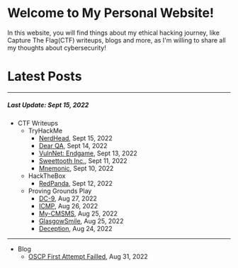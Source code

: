 # Welcome to My Personal Website!

In this website, you will find things about my ethical hacking journey, like Capture The Flag(CTF) writeups, blogs and more, as I'm willing to share all my thoughts about cybersecurity!

# Latest Posts

* * *
##### Last Update: Sept 15, 2022

- CTF Writeups
	- TryHackMe
		- [NerdHead](https://siunam321.github.io/ctf/tryhackme/NerdHead/), Sept 15, 2022
		- [Dear QA](https://siunam321.github.io/ctf/tryhackme/Dear-QA/), Sept 14, 2022
		- [VulnNet: Endgame](https://siunam321.github.io/ctf/tryhackme/VulnNet-Endgame/), Sept 13, 2022
		- [Sweettooth Inc.](https://siunam321.github.io/ctf/tryhackme/Sweettooth-Inc/), Sept 11, 2022
		- [Mnemonic](https://siunam321.github.io/ctf/tryhackme/Mnemonic/), Sept 10, 2022
	- HackTheBox
		- [RedPanda](https://siunam321.github.io/ctf/hackthebox/RedPanda/), Sept 12, 2022
	- Proving Grounds Play
		- [DC-9](https://siunam321.github.io/ctf/pgplay/DC-9/), Aug 27, 2022
		- [ICMP](https://siunam321.github.io/ctf/pgplay/ICMP/), Aug 26, 2022
		- [My-CMSMS](https://siunam321.github.io/ctf/pgplay/My-CMSMS/), Aug 25, 2022
		- [GlasgowSmile](https://siunam321.github.io/ctf/pgplay/GlasgowSmile/), Aug 25, 2022
		- [Deception](https://siunam321.github.io/ctf/pgplay/Deception/), Aug 24, 2022

* * *
- Blog
	- [OSCP First Attempt Failled](https://siunam321.github.io/blog/2022-08-31-OSCP-First-Attempt-Failled), Aug 31, 2022

